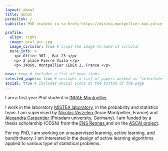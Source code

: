 ```yaml
---
layout: about
title: about
permalink: /
subtitle: PhD student in <a href='https://mistea.montpellier.hub.inrae.fr/'>INRAE Montpellier</a>,  <a href='https://mistea.montpellier.hub.inrae.fr/'> MISTEA laboratory</a>

profile:
  align: right
  image: prof_pic.jpg
  image_circular: true # crops the image to make it circular
  more_info: >
    <p> Office 307 , Bat 23 </p>
    <p> 2 place Pierre Viala </p>
    <p> 34060, Montpellier CEDEX 2, France </p>

news: true # includes a list of news items
selected_papers: true # includes a list of papers marked as "selected={true}"
social: true # includes social icons at the bottom of the page
---
```


I am a first year Phd student in <a href='[https://mistea.montpellier.hub.inrae.fr/](https://www.inrae.fr/centres/occitanie-montpellier)'>INRAE Montpellier</a>. 

I work in the laboratory <a href='https://mistea.montpellier.hub.inrae.fr/'> MISTEA laboratory</a>, in the probability and statistics team. I am supervised by <a href='https://verzelen.montpellier.inrae.fr/'> Nicolas Verzelen </a> (Inrae Montpellier, France) and <a href='https://sites.google.com/site/alexandracarpentierresearch/'> Alexandra Carpentier </a> (Potsdam university, Germany). I am funded by a thesis scholarship (CDSN) from the <a href='https://www.ens-rennes.fr/'> ENS Rennes </a>  and on the <a href='https://sites.google.com/view/prci-ascai/accueil'> ASCAI project</a>.

For my PhD, I am working on unsupervised learning, active learning, and bandit theory. I am interested in the design of active learning algorithms applied to various type of statistical problems. 

